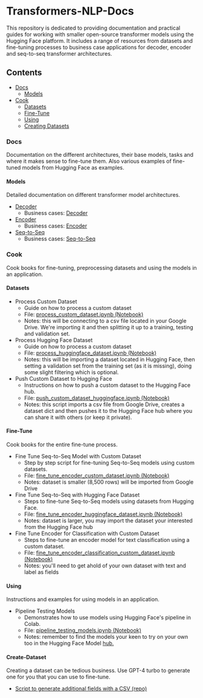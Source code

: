 # Transformers-NLP-Docs

This repository is dedicated to providing documentation and practical guides for working with smaller open-source transformer models using the Hugging Face platform. It includes a range of resources from datasets and fine-tuning processes to business case applications for decoder, encoder and seq-to-seq transformer architectures.

## Contents

- [Docs](#docs)
  - [Models](#models)
- [Cook](#cook)
  - [Datasets](#datasets)
  - [Fine-Tune](#fine-tune)
  - [Using](#using)
  - [Creating Datasets](#create-dataset)

### Docs
Documentation on the different architectures, their base models, tasks and where it makes sense to fine-tune them. Also various examples of fine-tuned models from Hugging Face as examples.

#### Models
Detailed documentation on different transformer model architectures.
- [Decoder](./docs/models/decoder.md)
  - Business cases: [Decoder](./docs/business-cases/decoder.md)
- [Encoder](./docs/models/encoder.md)
  - Business cases: [Encoder](./docs/business-cases/encoder.md)
- [Seq-to-Seq](./docs/models/seq-to-seq.md)
  - Business cases: [Seq-to-Seq](./docs/business-cases/seq-to-seq.md)

### Cook
Cook books for fine-tuning, preprocessing datasets and using the models in an application.

#### Datasets
- Process Custom Dataset
  - Guide on how to process a custom dataset
  - File: [process_custom_dataset.ipynb (Notebook)](./cook/datasets/process_custom_dataset.ipynb)
  - Notes: this will be connecting to a csv file located in your Google Drive. We're importing it and then splitting it up to a training, testing and validation set.
- Process Hugging Face Dataset
  - Guide on how to process a custom dataset
  - File: [process_huggingface_dataset.ipynb (Notebook)](./cook/datasets/process_huggingface_dataset.ipynb)
  - Notes: this will be importing a dataset located in Hugging Face, then setting a validation set from the training set (as it is missing), doing some slight filtering which is optional.
- Push Custom Dataset to Hugging Face
  - Instructions on how to push a custom dataset to the Hugging Face hub.
  - File: [push_custom_dataset_huggingface.ipynb (Notebook)](./cook/datasets/push_custom_dataset_huggingface.ipynb)
  - Notes: this script imports a csv file from Google Drive, creates a dataset dict and then pushes it to the Hugging Face hub where you can share it with others (or keep it private).

#### Fine-Tune
Cook books for the entire fine-tune process.
- Fine Tune Seq-to-Seq Model with Custom Dataset
  - Step by step script for fine-tuning Seq-to-Seq models using custom datasets.
  - File: [fine_tune_encoder_custom_dataset.ipynb (Notebook)](./cook/fine-tune/fine_tune_seqtoseq_custom_dataset.ipynb)
  - Notes: dataset is smaller (8,500 rows) will be imported from Google Drive
- Fine Tune Seq-to-Seq with Hugging Face Dataset
  - Steps to fine-tune Seq-to-Seq models using datasets from Hugging Face.
  - File: [fine_tune_encoder_huggingface_dataset.ipynb (Notebook)](./cook/fine-tune/fine_tune_seqtoseq_huggingface_dataset.ipynb)
  - Notes: dataset is larger, you may import the dataset your interested from the Hugging Face hub
- Fine Tune Encoder for Classification with Custom Dataset
  - Steps to fine-tune an encoder model for text classification using a custom dataset.
  - File: [fine_tune_encoder_classification_custom_dataset.ipynb (Notebook)](./cook/fine-tune/fine_tune_encoder_classification_custom_dataset.ipynb)
  - Notes: you'll need to get ahold of your own dataset with text and label as fields

#### Using
Instructions and examples for using models in an application.

- Pipeline Testing Models
  - Demonstrates how to use models using Hugging Face's pipeline in Colab.
  - File: [pipeline_testing_models.ipynb (Notebook)](./pipeline_testing_models.ipynb)
  - Notes: remember to find the models your keen to try on your own too in the Hugging Face Model [hub.](https://huggingface.co/models) 

#### Create-Dataset
Creating a dataset can be tedious business. Use GPT-4 turbo to generate one for you that you can use to fine-tune.

- [Script to generate additional fields with a CSV (repo)](https://github.com/ilsilfverskiold/gpt-create-dataset)
